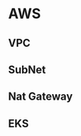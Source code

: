 <!-- TITLE: AWS -->
<!-- SUBTITLE: A quick summary of AWS -->

# AWS
## VPC
## SubNet
## Nat Gateway
## EKS
